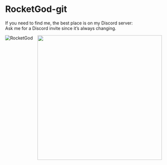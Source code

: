 # RocketGod-git
If you need to find me, the best place is on my Discord server:<br>
Ask me for a Discord invite since it’s always changing.<br>


<img align="right" width="400" src="https://github-readme-stats.vercel.app/api?username=RocketGod-git&show_icons=true&theme=aura&include_all_commits=true"/>

![RocketGod](https://github.com/RocketGod-git/RocketGod-git/assets/57732082/1f549252-d24b-417e-97a8-3b1d8e546b8b)
